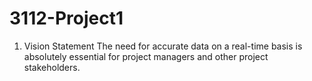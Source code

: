# 3112-Project1
1. Vision Statement The need for accurate data on a real-time basis is absolutely essential for project managers and other project  stakeholders. 
